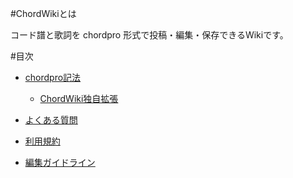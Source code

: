 #ChordWikiとは

コード譜と歌詞を chordpro 形式で投稿・編集・保存できるWikiです。

#目次

* [chordpro記法](chordpro記法.md)
    * [ChordWiki独自拡張](ChordWiki独自拡張.md)

* [よくある質問](FAQ.md)

* [利用規約](利用規約.md)

* [編集ガイドライン](編集ガイドライン.md)
